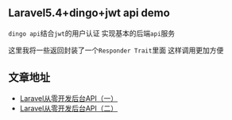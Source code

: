 ## Laravel5.4+dingo+jwt api demo

`dingo api`结合`jwt`的用户认证 实现基本的后端`api`服务

这里我将一些返回封装了一个`Responder Trait`里面 这样调用更加方便

## 文章地址
- [Laravel从零开发后台API（一）](https://segmentfault.com/a/1190000010543736)
- [Laravel从零开发后台API（二）](https://segmentfault.com/a/1190000010649589)

